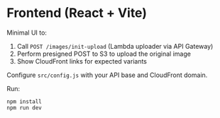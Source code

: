 # Frontend (React + Vite)

Minimal UI to:
1) Call `POST /images/init-upload` (Lambda uploader via API Gateway)
2) Perform presigned POST to S3 to upload the original image
3) Show CloudFront links for expected variants

Configure `src/config.js` with your API base and CloudFront domain.

Run:
```
npm install
npm run dev
```
